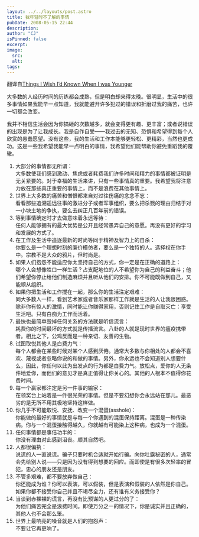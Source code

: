 ```yaml
---
layout: ../../layouts/post.astro
title: 我年轻时不了解的事情
pubDate: 2008-05-15 22:44
description: 
author: "CJ"
isPinned: false
excerpt: 
image:
  src:
  alt:
tags: 
---
```

翻译自<a href="http://www.lifehack.org/articles/lifestyle/things-i-wish-i%E2%80%99d-know-when-i-was-younger.html">Things I Wish I’d Known When I was Younger</a>

大多数的人经历时间的历练都会成熟，但是明白却来得太晚。很明显，生活中的很多事情如果我能早一点知道，我就能避开许多犯过的错误和折磨过我的痛苦，也许一切都会改变。

我并不相信生活会因为你搞砸的次数越多，就会变得更有趣、更丰富；或者说错误的出现是为了让我成长。我是自作自受——我过去的无知、恐惧和希望得到每个人欣赏的愚蠢愿望。没有这些，我的生活和工作本能够更轻松、更精彩，当然也更成功。这是一些我希望我能早一点明白的事情，我希望他们能帮助你避免重蹈我的覆辙。
<ol>
	<li>大部分的事情都无所谓：</li>
大多数使我们感到激动、焦虑或者耗费我们许多时间和精力的事情都被证明是无关紧要的。对于幸福的生活来讲，只有一些事情真的重要。我希望我将注意力放在那些真正重要的事情上，而不是浪费在其他事情上。
	<li>世界上大多数的痛苦和憎恨都来自对过往伤痛的念念不忘：</li>
看看那些追溯遥远往事的激进分子或者军事组织，要么把杀戮的理由归结于对一小块土地的争执，要么去纠正几百年前的错误。
	<li>等到事情确定时才去做意味着永远等待：</li>
任何人能够拥有的最大优势是公开且经常愚弄自己的意愿。再没有更好的学习和发展的方式了。
	<li>在工作及生活中追逐最新的时尚等同于精神及智力上的自杀：</li>
你要么是一个理想时刻的廉价模仿者，要么是一个独特的人。选择权在你手中。宗教不是大众的鸦片，但时尚是。
	<li>如果人们抱怨不能适应你太坚持自己的方式，你一定是在正确的道路上：</li>
哪个人会想像牲口一样生活？占支配地位的人不希望你为自己的利益奋斗；他们希望你停止给他们制造麻烦并且听从他们的安排。你不可能既做到自己，又能顺从组织。
	<li>如果你把生活和工作搅在一起，那么你的生活注定艰难：</li>
同大多数人一样，看到艺术家或者音乐家那样工作就是生活的人让我很困惑。除非你有惊人的激情，同时能让你赚得家用，否则记住工作是自取灭亡：享受生活吧。只有白痴为工作而活着。
	<li>最快也最简单毁掉任何关系的方法就是听信流言：</li>
耗费你的时间最坏的方式就是传播流言。八卦的人就是现时世界的瘟疫携带者。相比之下，公鸡反而是一种亲切、友善的生物。
	<li>试图取悦其他人是白费力气：</li>
每个人都会在某些时候对某个人感到厌倦。通常大多数与你相处的人都会不喜欢、蔑视或者忽略你说的和做的事情。另外，你永远也不会知道别人想要什么，因此，你任何以此为出发点的行为都是白费力气。放松点，爱你的人无条件地爱你，而他们的意见才是真正值得让你关心的。其他的人根本不值得你花费时间。
	<li> 每一个赢家都注定是另一件事的输家：</li>
在领奖台上站着是一件很光荣的事情。但是不要幻想你会永远站在那儿。最恶劣的是无所不用其极地坚持这样做。
	<li> 你几乎不可能取悦、安抚、改变一个混蛋(asshole)：</li>
你能做的最好的事情就是与每一个你遇到的混蛋保持距离。混蛋是一种传染病。你与一个混蛋接触得越久，你就越有可能染上这种病，也成为一个混蛋。
	<li> 任何事情都是事倍功半的：</li>
你没有理由对此感到沮丧。顺其自然吧。
	<li>人都很偏执：</li>
说谎的人一直说谎。骗子只要时机合适就开始行骗。向你吐露秘密的人，通常会先给别人说——只是因为没有得到想要的回应。而即使是有很多次轻率的冒犯，忠心的朋友还是朋友。
	<li>不管多艰难，都不要放弃做自己：</li>
你还能成为谁？你可以表演，可以假装，但是表演和假装的人依然是你自己。如果你都不接受你自己并且不竭尽全力，还有谁有义务接受你？
	<li>当谈到赤裸裸的谎言，再没有比预谋的人更过分的了：</li>
为他们痛苦完全是浪费时间。即使万分之一的情况下，你是诚实并且正确的，其他人也不会那么笨。
	<li>世界上最响亮的噪音就是人们的抱怨声：</li>
不要让它再更响了。</ol>
